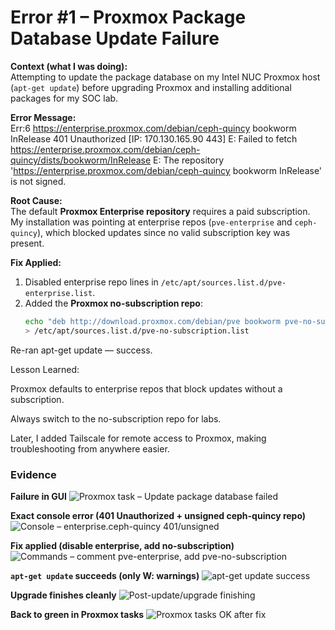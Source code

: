 # Error #1 – Proxmox Package Database Update Failure  

**Context (what I was doing):**  
Attempting to update the package database on my Intel NUC Proxmox host (`apt-get update`) before upgrading Proxmox and installing additional packages for my SOC lab.  

**Error Message:**  
Err:6 https://enterprise.proxmox.com/debian/ceph-quincy
 bookworm InRelease
401 Unauthorized [IP: 170.130.165.90 443]
E: Failed to fetch https://enterprise.proxmox.com/debian/ceph-quincy/dists/bookworm/InRelease
E: The repository 'https://enterprise.proxmox.com/debian/ceph-quincy
 bookworm InRelease' is not signed.
 
 
**Root Cause:**  
The default **Proxmox Enterprise repository** requires a paid subscription. My installation was pointing at enterprise repos (`pve-enterprise` and `ceph-quincy`), which blocked updates since no valid subscription key was present.  

**Fix Applied:**  
1. Disabled enterprise repo lines in `/etc/apt/sources.list.d/pve-enterprise.list`.  
2. Added the **Proxmox no-subscription repo**:  
   ```bash
   echo "deb http://download.proxmox.com/debian/pve bookworm pve-no-subscription" \
   > /etc/apt/sources.list.d/pve-no-subscription.list
Re-ran apt-get update — success.

Lesson Learned:

Proxmox defaults to enterprise repos that block updates without a subscription.

Always switch to the no-subscription repo for labs.

Later, I added Tailscale for remote access to Proxmox, making troubleshooting from anywhere easier.

### Evidence

**Failure in GUI**
![Proxmox task – Update package database failed](Error-1/01-task-fail.png)

**Exact console error (401 Unauthorized + unsigned ceph-quincy repo)**
![Console – enterprise.ceph-quincy 401/unsigned](Error-1/02-console-error.png)

**Fix applied (disable enterprise, add no-subscription)**
![Commands – comment pve-enterprise, add pve-no-subscription](Error-1/03-apply-fix.png)

**`apt-get update` succeeds (only W: warnings)**
![apt-get update success](Error-1/04-update-success.png)

**Upgrade finishes cleanly**
![Post-update/upgrade finishing](Error-1/05-upgrade-finish.png)

**Back to green in Proxmox tasks**
![Proxmox tasks OK after fix](Error-1/06-task-ok.png)
